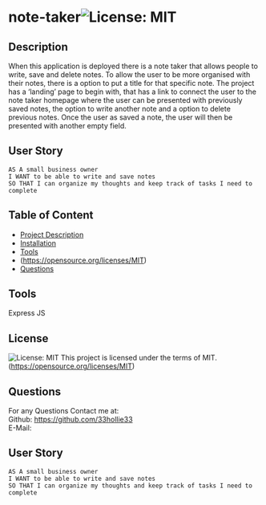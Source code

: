 # note-taker![License: MIT](https://img.shields.io/badge/License-MIT-yellow.svg)
  ## Description
  When this application is deployed there is a note taker that allows people to write, save and delete notes. To allow the user to be more organised with their notes, there is a option to put a title for that specific note. The project has a ‘landing’ page to begin with, that has a link to connect the user to the note taker homepage where the user can be presented with previously saved notes, the option to write another note and a option to delete previous notes. Once the user as saved a note, the user will then be presented with another empty field.

## User Story
```
AS A small business owner
I WANT to be able to write and save notes
SO THAT I can organize my thoughts and keep track of tasks I need to complete
```

  ## Table of Content
  - [Project Description](#Description)
  - [Installation](#Installation)
  - [Tools](#Tools)
  - (https://opensource.org/licenses/MIT)
  - [Questions](#Questions)

  
  ## Tools
  Express JS


  ## License 
  ![License: MIT](https://img.shields.io/badge/License-MIT-yellow.svg)
This project is licensed under the terms of MIT.  (https://opensource.org/licenses/MIT)

  ## Questions
  For any Questions Contact me at: <br />
  Github: https://github.com/33hollie33 <br />
  E-Mail: 


## User Story
```
AS A small business owner
I WANT to be able to write and save notes
SO THAT I can organize my thoughts and keep track of tasks I need to complete
```


